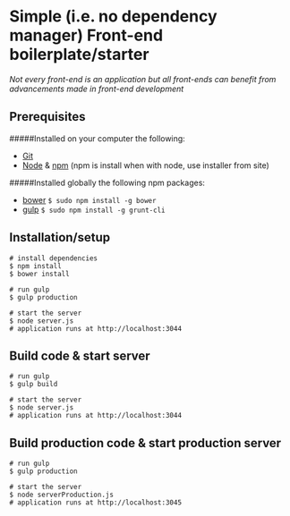 # Simple (i.e. no dependency manager) Front-end boilerplate/starter

_Not every front-end is an application but all front-ends can benefit from advancements made in front-end development_

## Prerequisites

#####Installed on your computer the following:

- [Git](http://git-scm.com)
- [Node](http://nodejs.org) & [npm](https://npmjs.org/) (npm is install when with node, use installer from site)

#####Installed globally the following npm packages:

- [bower](http://bower.io) `$ sudo npm install -g bower`
- [gulp](http://gulpjs.com) `$ sudo npm install -g grunt-cli`

## Installation/setup

```
# install dependencies
$ npm install
$ bower install

# run gulp
$ gulp production

# start the server
$ node server.js
# application runs at http://localhost:3044
```

## Build code & start server

```
# run gulp
$ gulp build

# start the server
$ node server.js
# application runs at http://localhost:3044
```

## Build production code & start production server

```
# run gulp
$ gulp production

# start the server
$ node serverProduction.js
# application runs at http://localhost:3045
```
